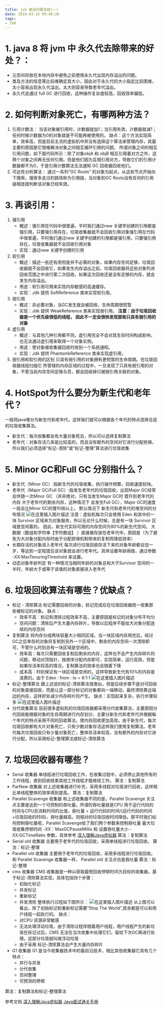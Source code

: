 ```yaml
---
title: jvm 面试问题总结(一)
date: 2019-03-15 09:49:26
tags:
- JVM
---
```



# 1. java 8 将 jvm 中 永久代去除带来的好处？：
* 元空间存放在本地内存中避免之前使用永久代出现内存溢出的问题。
* 类及方法的信息等比较难确定其大小，因此对于永久代的大小指定比较困难，太小容易出现永久代溢出，太大则容易导致老年代溢出。
* 永久代会通过 full GC 进行回收，这种操作复杂度较高，回收效率偏低。
# 2. 如何判断对象死亡，有哪两种方法？
1. 引用计数法：
当该对象被引用时，计数器就加1；当引用失效，计数器就减1；任何时候计数器为0的对象就是不可能再被使用的。
缺点：这个方法实现简单，效率高，但是目前主流的虚拟机中并没有选择这个算法来管理内存，其最主要的原因是它很难解决对象之间相互循环引用的问题。 所谓对象之间的相互引用问题，如下面代码所示：除了对象objA 和 objB 相互引用着对方之外，这两个对象之间再无任何引用。但是他们因为互相引用对方，导致它们的引用计数器都不为0，于是引用计数算法无法通知 GC 回收器回收他们。
2. 可达性分析算法：
通过一系列“GC Roots” 的对象为起点，从这些节点开始向下搜索，搜索多走过的路径称为引用链，当对象到GC Roots没有任何的引用链相连就判断该对象已经失效。
# 3.  再谈引用：
1. 强引用
	* 概述：强引用在代码中很普遍，平时我们通过new 关键字创建的引用都是强引用，只要强引用存在，垃圾收集器就不会回收引用对象强引用在代码中很普遍，平时我们通过new 关键字创建的引用都是强引用，只要强引用存在，垃圾收集器就不会回收引用对象
	* 实现：通过new 关键字创建的引用
2. 软引用
	* 概述：描述一些还有用但是并不必需的对象，如果内存空间足够，垃圾回收器就不会回收它，如果发生内存溢出之前，垃圾回收器将这些对象列进回收范围之中进行第二次回收。如果这次回收还是没有足够的内存，就会发生内存溢出。
	* 用途：软引用可用来实现内存敏感的高速缓存。
	* 实现：Jdk 提供 SoftReference 类来实现软引用。
3. 弱引用
   * 概述：非必要对象，当GC发生就会被回收，生命周期很短暂
   * 实现：Jdk 提供 WeakReference 类来实现弱引用。
   **注意：由于垃圾回收器是一个优先级很低的线程， 因此不一定会很快发现那些只具有弱引用的对象**
4. 虚引用
	* 概述：与其他几种引用都不同，虚引用完全不会对其生存时间构成影响，也无法通过虚引用来取得一个对象实例。
	* 用途：使对象被收集器回收时收到一个系统通知。
	* 实现：Jdk 提供 PhantomkReference 类来实现虚引用。
5. 弱引用和软引用的区别
只具有弱引用的对象拥有更短暂的生命周期。在垃圾回收器线程扫描它 所管辖的内存区域的过程中，一旦发现了只具有弱引用的对象，不管当前内存空间足够与否，都会回收掉只被弱引用关联的对象。
# 4.  HotSpot为什么要分为新生代和老年代？
一般将java堆分为新生代和老年代，这样我们就可以根据各个年代的特点选择合适的垃圾收集算法。
* 新生代：每次收集都会有大量对象死去，所以可以选择复制算法
* 老年代：对象存活几率是比较高的，而且没有额外的空间对它进行分配担保，所以我们必须选择“标记-清除”或“标记-整理”算法进行垃圾收集
# 5. Minor GC和Full GC 分别指什么？
* 新生代（Minor GC）:指新生代的垃圾收集，执行操作频繁，回收速度较快。
* 老年代（Major GC/Full GC）:指发生老年代的垃圾回收，出现Major GC经常会伴随一次Minor GC （并非绝对，只有当发生Major GC时 晋升到老年代的内存 大于老年代的剩余内存，这种情况下 会发生Full GC），Major GC的速度一般会比Minor GC的慢10倍以上。
默认情况下 新生代和老年代的堆空间的分布情况
![在这里插入图片描述](https://img-blog.csdnimg.cn/20190228151004551.png?x-oss-process=image/watermark,type_ZmFuZ3poZW5naGVpdGk,shadow_10,text_aHR0cHM6Ly9ibG9nLmNzZG4ubmV0L3FxXzI0MTg0OTk3,size_16,color_FFFFFF,t_70)
注意：虚拟机每次只会使用 Eden 和其中的一块 Survivor 区域来为对象服务，所以无论什么时候，总是有一块 Survivor 区域是空闲着的。 因此，新生代实际可用的内存空间为90%的新生代空间。
大数据（数组和字符串【字符数组】 ）直接被存放在老年代中，原因是（为了避免为大对象分配内存时由于分配担保机制带来的复制而降低效率）
* 长期存活的对象进入老年代
每次进行垃圾回收存活下来的对象年龄都会加一岁，等达到一定程度后该对象就会进行老年代。具体设置年龄阈值，通过参数 -XX:MaxTenuringThreshold 来设置。
* 动态对象年龄判定
有一种情况当相同年龄的对象总和大于Survivor 空间的一半时，年龄大于或等于该值的对象直接进入老年代
# 6. 垃圾回收算法有哪些？优缺点？
* 标记 - 清除算法
标记需要回收的对象，标记完成后在垃圾回收器统一收集那些被标记的对象。
缺点：
  * 效率不高：标记和清除过程效率不高，主要原因是标记的对象分布不均匀
  * 空间问题：清除后产生大量内存碎片，导致以后程序不能给大对象分配连续的内存空间
* 复制算法
将内存分成两块容量大小相同区域，当一块区域内存用完后，经过GC之后幸存的对象将复制到另外一个区域中，剩余的内存空间一次清除即可，不管什么时刻总有一块区域是空闲的。
	* 效率高：每次只需要回收复制后剩余的内存，这样也不会产生内存碎片的问题，移动对顶指针，按顺序分配内存即可，实现简单，运行高效，但是如果存活率较高的情况，复制算法的效率也会随着下降
	* 成本高：时刻保证有一块区域是空闲的，这样导致新生代有10%的内存是浪费的。由于 Eden : from : to = 8:1:1
	![在这里插入图片描述](https://img-blog.csdnimg.cn/20190307141705245.png)
* 标记-整理算法
跟上述说的标记-清除算法很类似，但是后续步骤不是对可回收的对象直接回收，而是让这一部分标记的对象都向一端移动，最终清除靠近端边的内存，这样好处减少内存碎片的产生。
缺点：实现起来复杂，执行步骤较多
![在这里插入图片描述](https://img-blog.csdnimg.cn/20190307142226586.png?x-oss-process=image/watermark,type_ZmFuZ3poZW5naGVpdGk,shadow_10,text_aHR0cHM6Ly9ibG9nLmNzZG4ubmV0L3FxXzI0MTg0OTk3,size_16,color_FFFFFF,t_70)
* 分代收集算法
目前很多虚拟机的垃圾回收器都采用分代收集算法，主要原因分代回收能根据对象的生存周期进行内存划分，主要分新生代和老年代并根据每个年代的特点采用不同的回收算法，使内存回收更加高效。由于新生代，每次垃圾回收都有大片对象死亡，只有少数对象存活这样我们使用复制算法。老年代每次垃圾回收只有少量对象死亡，整体存活率较高，没有额外的内存对它进行分配，所以采用标记-整理算法或标记-清除算法
# 7. 垃圾回收器有哪些？
* Serial 收集器
单线程进行垃圾回收工作，在收集过程中，必须停止其他所有的工作线程，直到回收结束其他工作线程才能继续工作。
算法：复制算法
* ParNew 收集器
对上述收集器进行补充，采用多线程对垃圾进行回收，这样相比单线程整体的效率得到提高。
算法：复制算法
* Parallel Scavenge 收集器
和上述收集器不同的是，Parallel Scavenge 关注点主要是达到一个可控制的吞吐量。所谓的吞吐量就是CPU 用于运行代码的时间与CPU总消耗时间的比值，吞吐量 = 运行代码的时间/(运行代码的时间 +垃圾回收的时间)，吞吐量越高，则相对的垃圾回收时间降低。那平时我们如何控制吞吐量呢，Parallel Scavenge给了我们两个参数来控制吞吐量 最大垃圾收集停顿时间 -XX：MaxGCPauseMillis 和 设置吞吐量大小 -XX:GCTimeRatio 参数，具体参考 [深入理解Java虚拟器]()
算法：复制算法
* Serial old 收集器
主要用于老年代的垃圾回收，采用单线程进行垃圾回收。
算法：标记-整理
* Parallel old 收集器
主要用于老年代的垃圾回收，采用多线程进行垃圾回收。和 Parallel Scavenge 收集器一样， Parallel old 关注点也是吞吐量
算法：标记-整理
* cms 收集器
CMS 收集器是一种以获取最短回收停顿时间为目标的收集器，基于标记-清除算法实现，具体包括四个步骤：
	* 初始化标记
	* 并发标记
	* 重新标记
	* 并发清除
整体执行过程如下图所示：
![在这里插入图片描述](https://img-blog.csdnimg.cn/20190307151001702.png?x-oss-process=image/watermark,type_ZmFuZ3poZW5naGVpdGk,shadow_10,text_aHR0cHM6Ly9ibG9nLmNzZG4ubmV0L3FxXzI0MTg0OTk3,size_16,color_FFFFFF,t_70)
从上图可以看出，除了初始标记和重新标记需要“Stop The World”,其余都是可以和用户线程一起执行的。
缺点：
   * 对CPU 资源非常敏感
   * 无法处理浮动垃圾，由于清除过程伴随着用户线程，用户线程产生的新垃圾在标记过后，CMS 无法在当次收集中处理它们，留给下次GC再进行处理，这部分垃圾就叫做浮动垃圾
   * 由于采用 标记-清除算法会产生大量内存碎片
* G1 收集器
G1 是当今收集器技术中的最前沿技术，相比其他收集器它具有几个特点：
	* 并行与并发
	* 分代收集
	* 空间整理
	* 可预测的停顿

算法：复制算法和标记-整理算法


参考文档
	[深入理解Java虚拟器]()
	[Java面试通关手册](https://github.com/Snailclimb/JavaGuide/blob/master/Java%E7%9B%B8%E5%85%B3/Java%E8%99%9A%E6%8B%9F%E6%9C%BA%EF%BC%88jvm%EF%BC%89.md)

